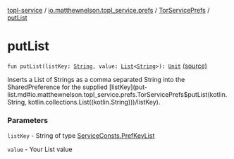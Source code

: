 [topl-service](../../index.md) / [io.matthewnelson.topl_service.prefs](../index.md) / [TorServicePrefs](index.md) / [putList](./put-list.md)

# putList

`fun putList(listKey: `[`String`](https://kotlinlang.org/api/latest/jvm/stdlib/kotlin/-string/index.html)`, value: `[`List`](https://kotlinlang.org/api/latest/jvm/stdlib/kotlin.collections/-list/index.html)`<`[`String`](https://kotlinlang.org/api/latest/jvm/stdlib/kotlin/-string/index.html)`>): `[`Unit`](https://kotlinlang.org/api/latest/jvm/stdlib/kotlin/-unit/index.html) [(source)](https://github.com/05nelsonm/TorOnionProxyLibrary-Android/blob/master/topl-service/src/main/java/io/matthewnelson/topl_service/prefs/TorServicePrefs.kt#L197)

Inserts a List of Strings as a comma separated String into the SharedPreference
for the supplied [listKey](put-list.md#io.matthewnelson.topl_service.prefs.TorServicePrefs$putList(kotlin.String, kotlin.collections.List((kotlin.String)))/listKey).

### Parameters

`listKey` - String of type [ServiceConsts.PrefKeyList](../../io.matthewnelson.topl_service.util/-service-consts/-pref-key-list/index.md)

`value` - Your List value